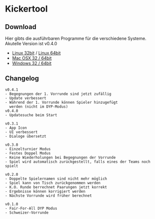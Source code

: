 # Kickertool #

## Download ##
Hier gibts die ausführbaren Programme für die verschiedene Systeme.     
Akutelle Version ist v0.4.0   
* [Linux 32bit](https://github.com/arnef/kickertool/raw/master/build/linux32.zip) / 
 [Linux 64bit](https://github.com/arnef/kickertool/raw/master/build/linux64.zip)      
* [Mac OSX 32 / 64bit](https://github.com/arnef/kickertool/raw/master/build/osx.zip)
* [Windows 32 / 64bit](https://github.com/arnef/kickertool/raw/master/build/win.zip)



## Changelog ##
    
    v0.4.1
    - Begegnungen der 1. Vorrunde sind jetzt zufällig
    - Update verbessert
    - Während der 1. Vorrunde können Spieler hinzugefügt
      werden (nicht im DYP-Modus)
    v0.4.0
    - Updatesuche beim Start
    
    v0.3.1
    - App Icon
    - UI verbessert
    - Dialoge übersetzt
    
    v0.3.0
    - Einzelturnier Modus
    - Festes Doppel Modus
    - Keine Wiederholungen bei Begegnungen der Vorrunde
    - Spiel wird automatisch zurückgestellt, falls eines der Teams noch spielt
        
    v0.2.0
    - Doppelte Spielernamen sind nicht mehr möglich
    - Spiel kann von Tisch zurückgenommen werden
    - K.O. Runde berrechnet Paarungen jetzt korrekt
    - Ergebnisse können korrigiert werden
    - Nächste Vorrunde wird früher berechnet
    
    v0.1.0
    - Fair-For-All DYP Modus
    - Schweizer-Vorrunde
    
